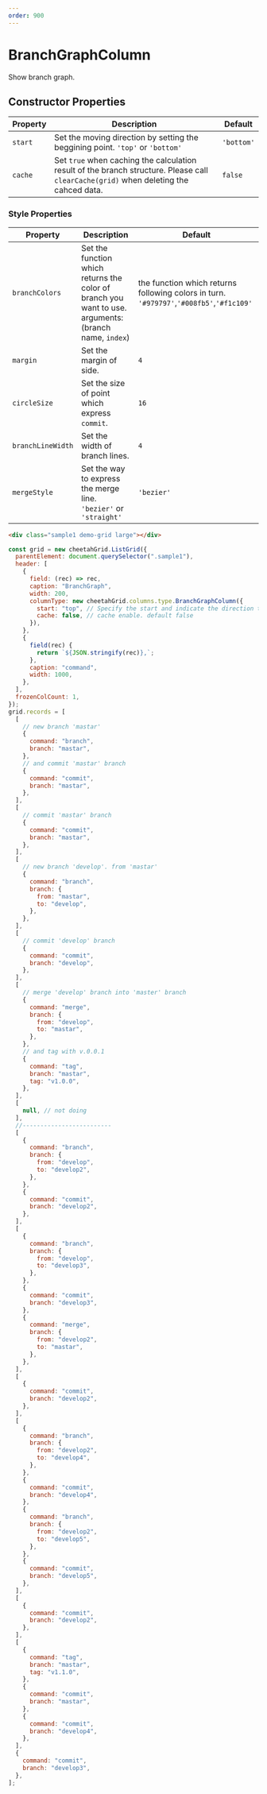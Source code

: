 ```yaml
---
order: 900
---
```


# BranchGraphColumn

Show branch graph.

## Constructor Properties

| Property | Description                                                                                                                           | Default    |
| -------- | ------------------------------------------------------------------------------------------------------------------------------------- | ---------- |
| `start`  | Set the moving direction by setting the beggining point. `'top'` or `'bottom'`                                                        | `'bottom'` |
| `cache`  | Set `true` when caching the calculation result of the branch structure. Please call `clearCache(grid)` when deleting the cahced data. | `false`    |

### Style Properties

| Property          | Description                                                                                           | Default                                                                                  |
| ----------------- | ----------------------------------------------------------------------------------------------------- | ---------------------------------------------------------------------------------------- |
| `branchColors`    | Set the function which returns the color of branch you want to use. arguments: (branch name, `index`) | the function which returns following colors in turn. `'#979797'`,`'#008fb5'`,`'#f1c109'` |
| `margin`          | Set the margin of side.                                                                               | `4`                                                                                      |
| `circleSize`      | Set the size of point which express `commit`.                                                         | `16`                                                                                     |
| `branchLineWidth` | Set the width of branch lines.                                                                        | `4`                                                                                      |
| `mergeStyle`      | Set the way to express the merge line. `'bezier'` or `'straight'`                                     | `'bezier'`                                                                               |

<code-preview>

```html
<div class="sample1 demo-grid large"></div>
```

```js
const grid = new cheetahGrid.ListGrid({
  parentElement: document.querySelector(".sample1"),
  header: [
    {
      field: (rec) => rec,
      caption: "BranchGraph",
      width: 200,
      columnType: new cheetahGrid.columns.type.BranchGraphColumn({
        start: "top", // Specify the start and indicate the direction to proceed. 'top' or 'bottom'. default 'bottom'
        cache: false, // cache enable. default false
      }),
    },
    {
      field(rec) {
        return `${JSON.stringify(rec)},`;
      },
      caption: "command",
      width: 1000,
    },
  ],
  frozenColCount: 1,
});
grid.records = [
  [
    // new branch 'mastar'
    {
      command: "branch",
      branch: "mastar",
    },
    // and commit 'mastar' branch
    {
      command: "commit",
      branch: "mastar",
    },
  ],
  [
    // commit 'mastar' branch
    {
      command: "commit",
      branch: "mastar",
    },
  ],
  [
    // new branch 'develop'. from 'mastar'
    {
      command: "branch",
      branch: {
        from: "mastar",
        to: "develop",
      },
    },
  ],
  [
    // commit 'develop' branch
    {
      command: "commit",
      branch: "develop",
    },
  ],
  [
    // merge 'develop' branch into 'master' branch
    {
      command: "merge",
      branch: {
        from: "develop",
        to: "mastar",
      },
    },
    // and tag with v.0.0.1
    {
      command: "tag",
      branch: "mastar",
      tag: "v1.0.0",
    },
  ],
  [
    null, // not doing
  ],
  //-------------------------
  [
    {
      command: "branch",
      branch: {
        from: "develop",
        to: "develop2",
      },
    },
    {
      command: "commit",
      branch: "develop2",
    },
  ],
  [
    {
      command: "branch",
      branch: {
        from: "develop",
        to: "develop3",
      },
    },
    {
      command: "commit",
      branch: "develop3",
    },
    {
      command: "merge",
      branch: {
        from: "develop2",
        to: "mastar",
      },
    },
  ],
  [
    {
      command: "commit",
      branch: "develop2",
    },
  ],
  [
    {
      command: "branch",
      branch: {
        from: "develop2",
        to: "develop4",
      },
    },
    {
      command: "commit",
      branch: "develop4",
    },
    {
      command: "branch",
      branch: {
        from: "develop2",
        to: "develop5",
      },
    },
    {
      command: "commit",
      branch: "develop5",
    },
  ],
  [
    {
      command: "commit",
      branch: "develop2",
    },
  ],
  [
    {
      command: "tag",
      branch: "mastar",
      tag: "v1.1.0",
    },
    {
      command: "commit",
      branch: "mastar",
    },
    {
      command: "commit",
      branch: "develop4",
    },
  ],
  {
    command: "commit",
    branch: "develop3",
  },
];
```

</code-preview>
